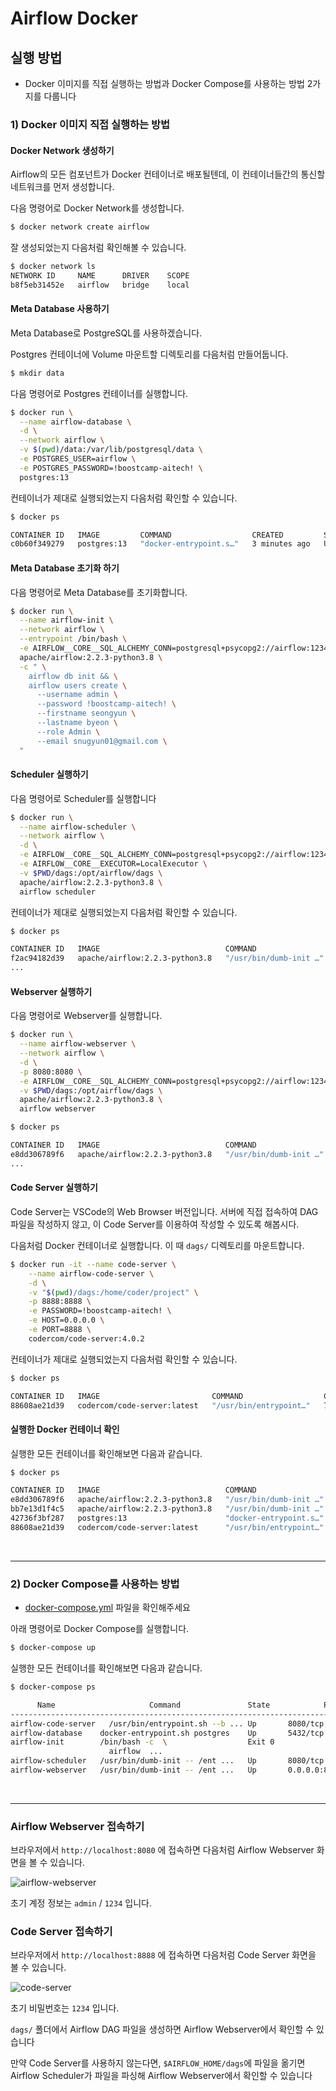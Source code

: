 # Airflow Docker

## 실행 방법
- Docker 이미지를 직접 실행하는 방법과 Docker Compose를 사용하는 방법 2가지를 다룹니다


### 1) Docker 이미지 직접 실행하는 방법

#### Docker Network 생성하기

Airflow의 모든 컴포넌트가 Docker 컨테이너로 배포될텐데, 이 컨테이너들간의 통신할 네트워크를 먼저 생성합니다.

다음 명령어로 Docker Network를 생성합니다.

```bash
$ docker network create airflow
```

잘 생성되었는지 다음처럼 확인해볼 수 있습니다.

```bash
$ docker network ls
NETWORK ID     NAME      DRIVER    SCOPE
b8f5eb31452e   airflow   bridge    local
```

#### Meta Database 사용하기
Meta Database로 PostgreSQL를 사용하겠습니다.

Postgres 컨테이너에 Volume 마운트할 디렉토리를 다음처럼 만들어둡니다.

```bash
$ mkdir data
```

다음 명령어로 Postgres 컨테이너를 실행합니다.

```bash
$ docker run \
  --name airflow-database \
  -d \
  --network airflow \
  -v $(pwd)/data:/var/lib/postgresql/data \
  -e POSTGRES_USER=airflow \
  -e POSTGRES_PASSWORD=!boostcamp-aitech! \
  postgres:13
```

컨테이너가 제대로 실행되었는지 다음처럼 확인할 수 있습니다.

```bash
$ docker ps

CONTAINER ID   IMAGE         COMMAND                  CREATED         STATUS              PORTS                    NAMES
c0b60f349279   postgres:13   "docker-entrypoint.s…"   3 minutes ago   Up About a minute   5432/tcp   airflow-database
```

#### Meta Database 초기화 하기

다음 명령어로 Meta Database를 초기화합니다.

```bash
$ docker run \
  --name airflow-init \
  --network airflow \
  --entrypoint /bin/bash \
  -e AIRFLOW__CORE__SQL_ALCHEMY_CONN=postgresql+psycopg2://airflow:1234@airflow-database:5432/airflow \
  apache/airflow:2.2.3-python3.8 \
  -c " \
    airflow db init && \
    airflow users create \
      --username admin \
      --password !boostcamp-aitech! \
      --firstname seongyun \
      --lastname byeon \
      --role Admin \
      --email snugyun01@gmail.com \
  "
```

#### Scheduler 실행하기

다음 명령어로 Scheduler를 실행합니다

```bash
$ docker run \
  --name airflow-scheduler \
  --network airflow \
  -d \
  -e AIRFLOW__CORE__SQL_ALCHEMY_CONN=postgresql+psycopg2://airflow:1234@airflow-database:5432/airflow \
  -e AIRFLOW__CORE__EXECUTOR=LocalExecutor \
  -v $PWD/dags:/opt/airflow/dags \
  apache/airflow:2.2.3-python3.8 \
  airflow scheduler
```

컨테이너가 제대로 실행되었는지 다음처럼 확인할 수 있습니다.

```bash
$ docker ps

CONTAINER ID   IMAGE                            COMMAND                  CREATED          STATUS          PORTS      NAMES
f2ac94182d39   apache/airflow:2.2.3-python3.8   "/usr/bin/dumb-init …"   45 seconds ago   Up 44 seconds   8080/tcp   airflow-scheduler
...
```

#### Webserver 실행하기

다음 명령어로 Webserver를 실행합니다.

```bash
$ docker run \
  --name airflow-webserver \
  --network airflow \
  -d \
  -p 8080:8080 \
  -e AIRFLOW__CORE__SQL_ALCHEMY_CONN=postgresql+psycopg2://airflow:1234@airflow-database:5432/airflow \
  -v $PWD/dags:/opt/airflow/dags \
  apache/airflow:2.2.3-python3.8 \
  airflow webserver
```

```bash
$ docker ps

CONTAINER ID   IMAGE                            COMMAND                  CREATED          STATUS          PORTS      NAMES
e8dd306789f6   apache/airflow:2.2.3-python3.8   "/usr/bin/dumb-init …"   45 seconds ago   Up 41 seconds   0.0.0.0:8080->8080/tcp   airflow-webserver...
...
```

#### Code Server 실행하기

Code Server는 VSCode의 Web Browser 버전입니다.
서버에 직접 접속하여 DAG 파일을 작성하지 않고, 이 Code Server를 이용하여 작성할 수 있도록 해봅시다.

다음처럼 Docker 컨테이너로 실행합니다. 이 때 `dags/` 디렉토리를 마운트합니다.

```bash
$ docker run -it --name code-server \
    --name airflow-code-server \
    -d \
    -v "$(pwd)/dags:/home/coder/project" \
    -p 8888:8888 \
    -e PASSWORD=!boostcamp-aitech! \
    -e HOST=0.0.0.0 \
    -e PORT=8888 \
    codercom/code-server:4.0.2
```

컨테이너가 제대로 실행되었는지 다음처럼 확인할 수 있습니다.

```bash
$ docker ps

CONTAINER ID   IMAGE                         COMMAND                  CREATED          STATUS          PORTS                    NAMES
88608ae21d39   codercom/code-server:latest   "/usr/bin/entrypoint…"   7 seconds ago   Up 6 seconds   8080/tcp, 0.0.0.0:8888->8888/tcp   airflow-code-server
```

#### 실행한 Docker 컨테이너 확인

실행한 모든 컨테이너를 확인해보면 다음과 같습니다.

```bash
$ docker ps

CONTAINER ID   IMAGE                            COMMAND                  CREATED              STATUS              PORTS                              NAMES
e8dd306789f6   apache/airflow:2.2.3-python3.8   "/usr/bin/dumb-init …"   About a minute ago   Up About a minute   0.0.0.0:8080->8080/tcp             airflow-webserver
bb7e13d1f4c5   apache/airflow:2.2.3-python3.8   "/usr/bin/dumb-init …"   4 minutes ago        Up 4 minutes        8080/tcp                           airflow-scheduler
42736f3bf287   postgres:13                      "docker-entrypoint.s…"   5 minutes ago        Up 5 minutes        5432/tcp                           airflow-database
88608ae21d39   codercom/code-server:latest      "/usr/bin/entrypoint…"   7 seconds ago        Up 6 seconds        8080/tcp, 0.0.0.0:8888->8888/tcp   airflow-code-server
```


<br />

---

### 2) Docker Compose를 사용하는 방법
- [docker-compose.yml](https://github.com/zzsza/Boostcamp-AI-Tech-Product-Serving/blob/main/part4/02-airflow/docker-compose.yml) 파일을 확인해주세요


아래 명령어로 Docker Compose를 실행합니다.

```bash
$ docker-compose up
```

실행한 모든 컨테이너를 확인해보면 다음과 같습니다.

```bash
$ docker-compose ps

      Name                     Command               State            Ports
------------------------------------------------------------------------------------
airflow-code-server   /usr/bin/entrypoint.sh --b ... Up       8080/tcp, 0.0.0.0:8888->8888/tcp
airflow-database    docker-entrypoint.sh postgres    Up       5432/tcp
airflow-init        /bin/bash -c  \                  Exit 0
                      airflow  ...
airflow-scheduler   /usr/bin/dumb-init -- /ent ...   Up       8080/tcp
airflow-webserver   /usr/bin/dumb-init -- /ent ...   Up       0.0.0.0:8080->8080/tcp
```


<br />

---



### Airflow Webserver 접속하기

브라우저에서 `http://localhost:8080` 에 접속하면 다음처럼 Airflow Webserver 화면을 볼 수 있습니다.

![airflow-webserver](./assets/images/airflow-webserver.png)

초기 계정 정보는 `admin` / `1234` 입니다.

### Code Server 접속하기

브라우저에서 `http://localhost:8888` 에 접속하면 다음처럼 Code Server 화면을 볼 수 있습니다.

![code-server](./assets/images/code-server.png)

초기 비밀번호는 `1234` 입니다.

`dags/` 폴더에서 Airflow DAG 파일을 생성하면 Airflow Webserver에서 확인할 수 있습니다

만약 Code Server를 사용하지 않는다면, `$AIRFLOW_HOME/dags`에 파일을 옮기면 Airflow Scheduler가 파일을 파싱해 Airflow Webserver에서 확인할 수 있습니다
